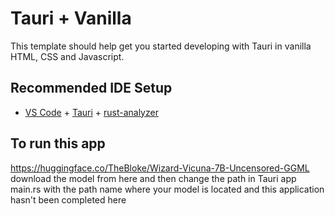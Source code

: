 # Tauri + Vanilla

This template should help get you started developing with Tauri in vanilla HTML, CSS and Javascript.

## Recommended IDE Setup

- [VS Code](https://code.visualstudio.com/) + [Tauri](https://marketplace.visualstudio.com/items?itemName=tauri-apps.tauri-vscode) + [rust-analyzer](https://marketplace.visualstudio.com/items?itemName=rust-lang.rust-analyzer)


## To run this app 
https://huggingface.co/TheBloke/Wizard-Vicuna-7B-Uncensored-GGML 
download the model from here and then change the path in Tauri app main.rs with the path name where your model is located 
and this application hasn't been completed here
